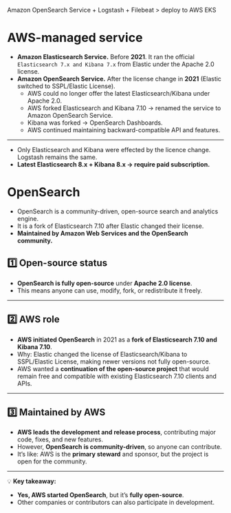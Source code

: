 Amazon OpenSearch Service + Logstash + Filebeat > deploy to AWS EKS

# AWS-managed service
- **Amazon Elasticsearch Service.** Before **2021**. It ran the official `Elasticsearch 7.x and Kibana 7.x` from Elastic under the Apache 2.0 license.
- **Amazon OpenSearch Service.** After the license change in **2021** (Elastic switched to SSPL/Elastic License).
  - AWS could no longer offer the latest Elasticsearch/Kibana under Apache 2.0.
  - AWS forked Elasticsearch and Kibana 7.10 → renamed the service to Amazon OpenSearch Service.
  - Kibana was forked → OpenSearch Dashboards.
  - AWS continued maintaining backward-compatible API and features.

---

- Only Elasticsearch and Kibana were effected by the licence change. Logstash remains the same.
- **Latest Elasticsearch 8.x + Kibana 8.x → require paid subscription.**

# OpenSearch

- OpenSearch is a community-driven, open-source search and analytics engine.
- It is a fork of Elasticsearch 7.10 after Elastic changed their license.
- **Maintained by Amazon Web Services and the OpenSearch community.**

## 1️⃣ Open-source status

* **OpenSearch is fully open-source** under **Apache 2.0 license**.
* This means anyone can use, modify, fork, or redistribute it freely.

---

## 2️⃣ AWS role

* **AWS initiated OpenSearch** in 2021 as a **fork of Elasticsearch 7.10 and Kibana 7.10**.
* Why: Elastic changed the license of Elasticsearch/Kibana to SSPL/Elastic License, making newer versions not fully open-source.
* AWS wanted a **continuation of the open-source project** that would remain free and compatible with existing Elasticsearch 7.10 clients and APIs.

---

## 3️⃣ Maintained by AWS

* **AWS leads the development and release process**, contributing major code, fixes, and new features.
* However, **OpenSearch is community-driven**, so anyone can contribute.
* It’s like: AWS is the **primary steward** and sponsor, but the project is open for the community.

---

💡 **Key takeaway:**

* **Yes, AWS started OpenSearch**, but it’s **fully open-source**.
* Other companies or contributors can also participate in development.

